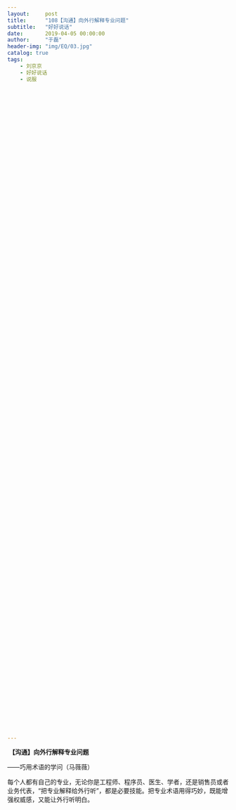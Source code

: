 ```yaml
---
layout:     post
title:      "108【沟通】向外行解释专业问题"
subtitle:   "好好说话"
date:       2019-04-05 00:00:00
author:     "于磊"
header-img: "img/EQ/03.jpg"
catalog: true
tags:
    - 刘京京
    - 好好说话
    - 说服










































































































---
```


 **【沟通】向外行解释专业问题**

——巧用术语的学问（马薇薇）

 

每个人都有自己的专业，无论你是工程师、程序员、医生、学者，还是销售员或者业务代表，“把专业解释给外行听”，都是必要技能。把专业术语用得巧妙，既能增强权威感，又能让外行听明白。



